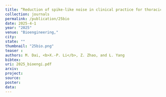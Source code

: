 ```yaml
---
title: “Reduction of spike-like noise in clinical practice for thoracic electrical impedance tomography using robust principal component analysis"
collection: journals
permalink: /publication/25bio
date: 2025-4-1
year: "2025"
venue: "Bioengineering,"
city: 
state: ""
thumbnail: "25bio.png"
teaser : 
authors: M. Dai, <b>X.-P. Li</b>, Z. Zhao, and L. Yang
bibtex: 
uri: 2025_bioengi.pdf
arxiv: 
project: 
source: 
poster: 
data:
---
```



